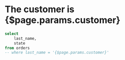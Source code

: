 # The customer is {$page.params.customer}

```sql state_query
select
    last_name,
    state
from orders
-- where last_name = '{$page.params.customer}'
```
<script>
 let filtered_data=state_query.filter(d => d.last_name === $page.params.customer)
</script>


<Value
    data={filtered_data}
    column=state
/>

<!-- <pre>{JSON.stringify($page.params, null, 2)}</pre> -->




